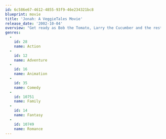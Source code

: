 ```yaml
---
id: 6c586e67-4612-4855-93f9-46e234321bc8
blueprint: movie
title: 'Jonah: A VeggieTales Movie'
release_date: '2002-10-04'
overview: "Get ready as Bob the Tomato, Larry the Cucumber and the rest of the Veggies set sail on a whale of an adventure in Big Idea's first full-length, 3-D animated feature film. This is the story of Jonah and the Whale as you've never seen it before - a story where we learn that one of the best gifts you can give - or get - is a second chance."
genres:
  -
    id: 28
    name: Action
  -
    id: 12
    name: Adventure
  -
    id: 16
    name: Animation
  -
    id: 35
    name: Comedy
  -
    id: 10751
    name: Family
  -
    id: 14
    name: Fantasy
  -
    id: 10749
    name: Romance
---
```

